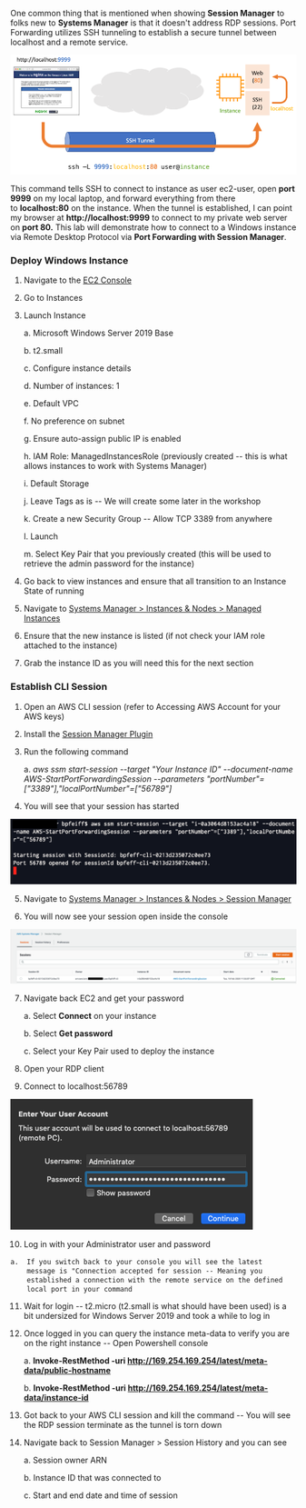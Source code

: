 One common thing that is mentioned when showing **Session Manager** to
folks new to **Systems Manager** is that it doesn't address RDP
sessions. Port Forwarding utilizes SSH tunneling to establish a secure
tunnel between localhost and a remote service.

![](./media/image39.png)

This command tells SSH to connect to instance as user ec2-user, open
**port 9999** on my local laptop, and forward everything from there
to **localhost:80** on the instance. When the tunnel is established, I
can point my browser at **http://localhost:9999** to connect to my
private web server on **port 80.** This lab will demonstrate how to
connect to a Windows instance via Remote Desktop Protocol via **Port
Forwarding with Session Manager**.

### Deploy Windows Instance

1.  Navigate to the [EC2 Console](https://console.aws.amazon.com/ec2)

2.  Go to Instances

3.  Launch Instance

    a.  Microsoft Windows Server 2019 Base

    b.  t2.small

    c.  Configure instance details

    d.  Number of instances: 1

    e.  Default VPC

    f.  No preference on subnet

    g.  Ensure auto-assign public IP is enabled

    h.  IAM Role: ManagedInstancesRole (previously created -- this is
        what allows instances to work with Systems Manager)

    i.  Default Storage

    j.  Leave Tags as is -- We will create some later in the workshop

    k.  Create a new Security Group -- Allow TCP 3389 from anywhere

    l.  Launch

    m.  Select Key Pair that you previously created (this will be used
        to retrieve the admin password for the instance)

4.  Go back to view instances and ensure that all transition to an
    Instance State of running

5.  Navigate to [Systems Manager \> Instances & Nodes \> Managed
    Instances](https://console.aws.amazon.com/systems-manager/managed-instances)

6.  Ensure that the new instance is listed (if not check your IAM role
    attached to the instance)

7.  Grab the instance ID as you will need this for the next section

### Establish CLI Session

1.  Open an AWS CLI session (refer to Accessing AWS Account for your AWS
    keys)

2. Install the [Session Manager Plugin](https://docs.aws.amazon.com/systems-manager/latest/userguide/session-manager-working-with-install-plugin.html)

3.  Run the following command

    a.  *aws ssm start-session \--target \"Your Instance ID\"
        \--document-name AWS-StartPortForwardingSession \--parameters
        \"portNumber\"=\[\"3389\"\],\"localPortNumber\"=\[\"56789\"\]*

4.  You will see that your session has started

![](./media/image40.png)

5.  Navigate to [Systems Manager \> Instances & Nodes \> Session
    Manager](https://console.aws.amazon.com/systems-manager/session-manager/sessions)

6.  You will now see your session open inside the console

![](./media/image41.png)

7.  Navigate back EC2 and get your password

    a.  Select **Connect** on your instance

    b.  Select **Get password**

    c.  Select your Key Pair used to deploy the instance

8.  Open your RDP client

9.  Connect to localhost:56789

![](./media/image42.png)

10.  Log in with your Administrator user and password

    a.  If you switch back to your console you will see the latest
        message is "Connection accepted for session -- Meaning you
        established a connection with the remote service on the defined
        local port in your command

11. Wait for login -- t2.micro (t2.small is what should have been used)
    is a bit undersized for Windows Server 2019 and took a while to log
    in

12. Once logged in you can query the instance meta-data to verify you
    are on the right instance -- Open Powershell console

    a.  **Invoke-RestMethod -uri
        http://169.254.169.254/latest/meta-data/public-hostname**

    b.  **Invoke-RestMethod -uri
        http://169.254.169.254/latest/meta-data/instance-id**

13. Got back to your AWS CLI session and kill the command -- You will
    see the RDP session terminate as the tunnel is torn down

14. Navigate back to Session Manager \> Session History and you can see

    a.  Session owner ARN

    b.  Instance ID that was connected to

    c.  Start and end date and time of session
